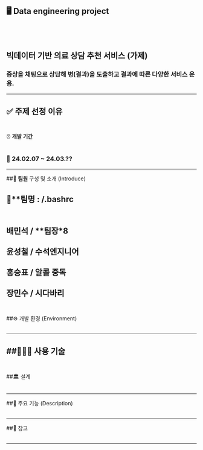 🖥️ **Data engineering project**
-------------------------
<br><br>
## 빅데이터 기반 의료 상담 추천 서비스 (가제)
### 증상을 채팅으로 상담해 병(결과)을 도출하고 결과에 따른 다양한 서비스 운용.
-------------------------

✅ **주제 선정 이유**
<br><br>
--------------------------
⏰ **개발 기간**
<br><br>
### 📅 24.02.07 ~ 24.03.??

--------------------------
##👥 **팀원** 구성 및 소개 (Introduce)

👭**팀명 : /.bashrc
<br><br>
---------------------------
**배민석** / **팀장*8 
<br><br>
윤성철 / 수석엔지니어
<br><br>
홍승표 / 알콜 중독
<br><br>
장민수 / 시다바리
<br><br>
-------------------------
##⚙️ 개발 환경 (Environment)
<br><br>


---------------------------
##👨🏻‍💻 사용 기술 
<br><br>
---------------------------
##🏛️ 설계
<br><br>

---------------------------

##📌 주요 기능 (Description)
<br><br>

---------------------------
##🔗 참고 
<br><br>

---------------------------




